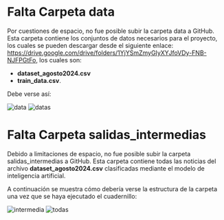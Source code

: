 # Falta Carpeta **data**
Por cuestiones de espacio, no fue posible subir la carpeta data a GitHub. Esta carpeta contiene los conjuntos de datos necesarios para el proyecto, los cuales se pueden descargar desde el siguiente enlace: https://drive.google.com/drive/folders/1YjYSmZmyGIyXYJfoVDy-FNB-NJFPGtFo, los cuales son:
- **dataset_agosto2024.csv**
- **train_data.csv**.

 Debe verse así:

![data](https://github.com/user-attachments/assets/08fc00dd-2287-488d-b9d2-401c419de6cd)
![datas](https://github.com/user-attachments/assets/9a674e1e-7fbd-4bc3-8e4d-b311aade4b40)


# Falta Carpeta **salidas_intermedias**
Debido a limitaciones de espacio, no fue posible subir la carpeta salidas_intermedias a GitHub. Esta carpeta contiene todas las noticias del archivo **dataset_agosto2024.csv** clasificadas mediante el modelo de inteligencia artificial.

A continuación se muestra cómo debería verse la estructura de la carpeta una vez que se haya ejecutado el cuadernillo:


![intermedia](https://github.com/user-attachments/assets/531526ba-9b44-4f5e-92af-9fb7f870ae98)
![todas](https://github.com/user-attachments/assets/83c2fd47-4d5b-42b3-8c75-63f069733667)

